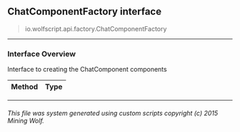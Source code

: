 ## ChatComponentFactory __interface__

>io.wolfscript.api.factory.ChatComponentFactory

---

### Interface Overview

Interface to creating the ChatComponent components

Method | Type   
--- | :--- 



---



###### This file was system generated using custom scripts copyright (c) 2015 Mining Wolf.
	

